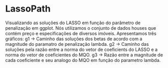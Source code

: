 # LassoPath
Visualizando as soluções do LASSO em função do parâmetro de penalização em ggplot.
Nós utilizamos o conjunto de dados houses que contém preço e especificações de diversos imóveis.
Apresentamos três gráficos:
g1 -> Caminho das soluções dos betas de acordo com a magnitude do paramatro de penalização lambda.
g2 -> Caminho das soluções pela razão entre a norma do vetor de coeficients do LASSO e a norma do vetor de coeficientes do MQO.
g3 -> Razão entre a magnitude de cada coeficiente e seu analogo do MQO em função do parametro lambda.
